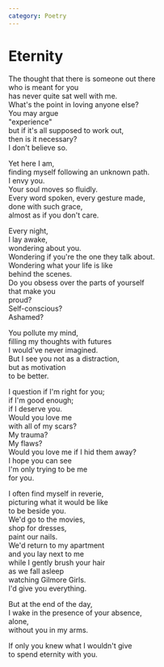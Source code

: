 ```yaml
---
category: Poetry
---
```


# Eternity

The thought that there is someone out there\
who is meant for you\
has never quite sat well with me.\
What's the point in loving anyone else?\
You may argue\
"experience"\
but if it's all supposed to work out,\
then is it necessary?\
I don't believe so.

Yet here I am,\
finding myself following an unknown path.\
I envy you.\
Your soul moves so fluidly.\
Every word spoken, every gesture made,\
done with such grace,\
almost as if you don't care.

Every night,\
I lay awake,\
wondering about you.\
Wondering if you're the one they talk about.\
Wondering what your life is like\
behind the scenes.\
Do you obsess over the parts of yourself\
that make you\
proud?\
Self-conscious?\
Ashamed?

You pollute my mind,\
filling my thoughts with futures\
I would've never imagined.\
But I see you not as a distraction,\
but as motivation\
to be better.

I question if I'm right for you;\
if I'm good enough;\
if I deserve you.\
Would you love me\
with all of my scars?\
My trauma?\
My flaws?\
Would you love me if I hid them away?\
I hope you can see\
I'm only trying to be me\
for you.

I often find myself in reverie,\
picturing what it would be like\
to be beside you.\
We'd go to the movies,\
shop for dresses,\
paint our nails.\
We'd return to my apartment\
and you lay next to me\
while I gently brush your hair\
as we fall asleep\
watching Gilmore Girls.\
I'd give you everything.

But at the end of the day,\
I wake in the presence of your absence,\
alone,\
without you in my arms.

If only you knew what I wouldn't give\
to spend eternity with you.
